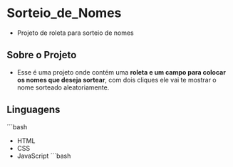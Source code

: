# Sorteio_de_Nomes
- Projeto de roleta para sorteio de nomes

## Sobre o Projeto

- Esse é uma projeto onde contém uma **roleta e um campo para colocar os nomes que deseja sortear**, com dois cliques ele vai te mostrar o nome sorteado aleatoriamente.

## Linguagens
´´´bash
- HTML
- CSS
- JavaScript
´´´bash
